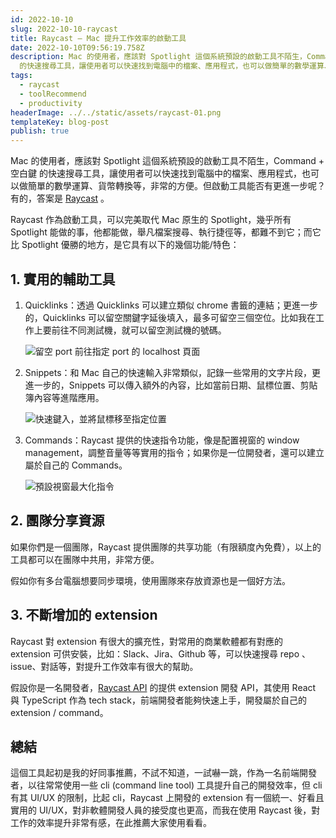 ```yaml
---
id: 2022-10-10
slug: 2022-10-10-raycast
title: Raycast — Mac 提升工作效率的啟動工具
date: 2022-10-10T09:56:19.758Z
description: Mac 的使用者，應該對 Spotlight 這個系統預設的啟動工具不陌生，Command + 空白鍵
  的快速搜尋工具，讓使用者可以快速找到電腦中的檔案、應用程式，也可以做簡單的數學運算、貨幣轉換等，非常的方便。但啟動工具能否有更進一步呢？有的，答案是Raycast。
tags:
  - raycast
  - toolRecommend
  - productivity
headerImage: ../../static/assets/raycast-01.png
templateKey: blog-post
publish: true
---
```

Mac 的使用者，應該對 Spotlight 這個系統預設的啟動工具不陌生，Command + 空白鍵 的快速搜尋工具，讓使用者可以快速找到電腦中的檔案、應用程式，也可以做簡單的數學運算、貨幣轉換等，非常的方便。但啟動工具能否有更進一步呢？有的，答案是 [Raycast](https://www.raycast.com/) 。

Raycast 作為啟動工具，可以完美取代 Mac 原生的 Spotlight，幾乎所有 Spotlight 能做的事，他都能做，舉凡檔案搜尋、執行捷徑等，都難不到它；而它比 Spotlight 優勝的地方，是它具有以下的幾個功能/特色：

## 1. 實用的輔助工具

1. Quicklinks：透過 Quicklinks 可以建立類似 chrome 書籤的連結；更進一步的，Quicklinks 可以留空關鍵字延後填入，最多可留空三個空位。比如我在工作上要前往不同測試機，就可以留空測試機的號碼。
    
    ![留空 port 前往指定 port 的 localhost 頁面](/assets/raycasts-02.gif)
    
2. Snippets：和 Mac 自己的快速輸入非常類似，記錄一些常用的文字片段，更進一步的，Snippets 可以傳入額外的內容，比如當前日期、鼠標位置、剪貼簿內容等進階應用。
    
    ![快速鍵入，並將鼠標移至指定位置](/assets/raycasts-03.gif)
    
3. Commands：Raycast 提供的快速指令功能，像是配置視窗的 window management，調整音量等等實用的指令；如果你是一位開發者，還可以建立屬於自己的 Commands。
    
    ![預設視窗最大化指令](/assets/raycasts-04.gif)
    

## 2. 團隊分享資源

如果你們是一個團隊，Raycast 提供團隊的共享功能（有限額度內免費），以上的工具都可以在團隊中共用，非常方便。

假如你有多台電腦想要同步環境，使用團隊來存放資源也是一個好方法。

## 3. 不斷增加的 extension

Raycast 對 extension 有很大的擴充性，對常用的商業軟體都有對應的 extension 可供安裝，比如：Slack、Jira、Github 等，可以快速搜尋 repo 、issue、對話等，對提升工作效率有很大的幫助。

假設你是一名開發者，[Raycast API](https://developers.raycast.com/) 的提供 extension 開發 API，其使用 React 與 TypeScript 作為 tech stack，前端開發者能夠快速上手，開發屬於自己的 extension / command。

## 總結

這個工具起初是我的好同事推薦，不試不知道，一試嚇一跳，作為一名前端開發者，以往常常使用一些 cli (command line tool) 工具提升自己的開發效率，但 cli 有其 UI/UX 的限制，比起 cli，Raycast 上開發的 extension 有一個統一、好看且實用的 UI/UX，對非軟體開發人員的接受度也更高，而我在使用 Raycast 後，對工作的效率提升非常有感，在此推薦大家使用看看。